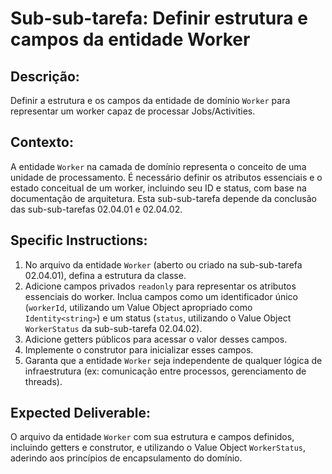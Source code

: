 # Sub-sub-tarefa: Definir estrutura e campos da entidade Worker

## Descrição:

Definir a estrutura e os campos da entidade de domínio `Worker` para representar um worker capaz de processar Jobs/Activities.

## Contexto:

A entidade `Worker` na camada de domínio representa o conceito de uma unidade de processamento. É necessário definir os atributos essenciais e o estado conceitual de um worker, incluindo seu ID e status, com base na documentação de arquitetura. Esta sub-sub-tarefa depende da conclusão das sub-sub-tarefas 02.04.01 e 02.04.02.

## Specific Instructions:

1.  No arquivo da entidade `Worker` (aberto ou criado na sub-sub-tarefa 02.04.01), defina a estrutura da classe.
2.  Adicione campos privados `readonly` para representar os atributos essenciais do worker. Inclua campos como um identificador único (`workerId`, utilizando um Value Object apropriado como `Identity<string>`) e um status (`status`, utilizando o Value Object `WorkerStatus` da sub-sub-tarefa 02.04.02).
3.  Adicione getters públicos para acessar o valor desses campos.
4.  Implemente o construtor para inicializar esses campos.
5.  Garanta que a entidade `Worker` seja independente de qualquer lógica de infraestrutura (ex: comunicação entre processos, gerenciamento de threads).

## Expected Deliverable:

O arquivo da entidade `Worker` com sua estrutura e campos definidos, incluindo getters e construtor, e utilizando o Value Object `WorkerStatus`, aderindo aos princípios de encapsulamento do domínio.

